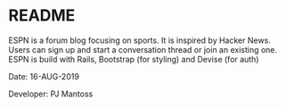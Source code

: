 # README

ESPN is a forum blog focusing on sports. It is inspired by Hacker News. Users can sign up and start a conversation thread or join an existing one. ESPN is build with Rails, Bootstrap (for styling) and Devise (for auth)

Date: 16-AUG-2019

Developer: PJ Mantoss
